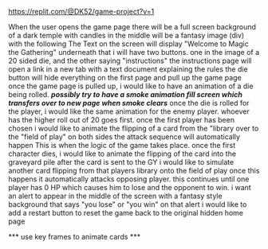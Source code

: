 https://replit.com/@DK52/game-project?v=1

<!-- PSEUDO CODE -->
When the user opens the game page there will be a full screen background of a dark temple with candles 
in the middle will be a fantasy image (div) with the following 
The Text on the screen will display "Welcome to Magic the Gathering" 
underneath that i will have two buttons. one in the image of a 20 sided die, and the other saying "instructions"
the instructions page will open a link in a new tab with a text document explaining the rules
the die button will hide everything on the first page and pull up the game page
once the game page is pulled up, i would like to have an animation of a die being rolled.
***possibly try to have a smoke animation fill screen which transfers over to new page when smoke clears***
once the die is rolled for the player, i would like the same animation for the enemy player.
whoever has the higher roll out of 20 goes first.
once the first player has been chosen i would like to animate the flipping of a card from the "library over to the "field of play" on both sides
the attack sequence will automatically happen
This is when the logic of the game takes place.
once the first character dies, i would like to animate the flipping of the card into the graveyard pile
after the card is sent to the GY i would like to simulate another card flipping from that players library onto the field of play
once this happens it automatically attacks opposing player. 
this continues until one player has 0 HP which causes him to lose and the opponent to win.
i want an alert to appear in the middle of the screen with a fantasy style background that says "you lose" or "you win"
on that alert i would like to add a restart button to reset the game back to the original hidden home page


*** use key frames to animate cards ***
